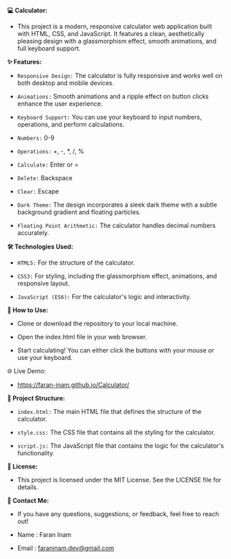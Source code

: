 __💻 Calculator:__

- This project is a modern, responsive calculator web application built with HTML, CSS, and JavaScript. It features a clean, aesthetically pleasing design with a glassmorphism effect, smooth animations, and full keyboard support.

__✨ Features:__

- `Responsive Design:` The calculator is fully responsive and works well on both desktop and mobile devices.

- `Animations:` Smooth animations and a ripple effect on button clicks enhance the user experience.

- `Keyboard Support:` You can use your keyboard to input numbers, operations, and perform calculations.

- `Numbers:` 0-9

- `Operations:` +, -, *, /, %

- `Calculate:` Enter or =

- `Delete:` Backspace

- `Clear:` Escape

- `Dark Theme:` The design incorporates a sleek dark theme with a subtle background gradient and floating particles.

- `Floating Point Arithmetic:` The calculator handles decimal numbers accurately.

__🛠️ Technologies Used:__

- `HTML5:` For the structure of the calculator.

- `CSS3:` For styling, including the glassmorphism effect, animations, and responsive layout.

- `JavaScript (ES6):` For the calculator's logic and interactivity.

__🚀 How to Use:__

- Clone or download the repository to your local machine.

- Open the index.html file in your web browser.

- Start calculating! You can either click the buttons with your mouse or use your keyboard.

🌐 Live Demo:

- https://faran-inam.github.io/Calculator/

__📂 Project Structure:__

- `index.html:` The main HTML file that defines the structure of the calculator.

- `style.css:` The CSS file that contains all the styling for the calculator.

- `script.js:` The JavaScript file that contains the logic for the calculator's functionality.

__📝 License:__

- This project is licensed under the MIT License. See the LICENSE file for details.

__📧 Contact Me:__

- If you have any questions, suggestions, or feedback, feel free to reach out!

- Name : Faran Inam

- Email : faraninam.dev@gmail.com
